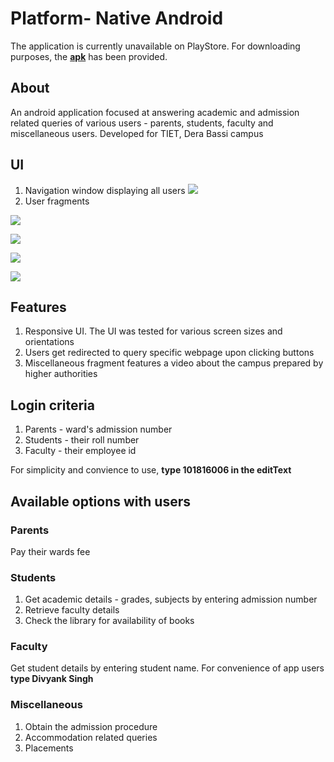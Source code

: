 # Platform- Native Android

The application is currently unavailable on PlayStore. For downloading purposes, the [**apk**](https://drive.google.com/file/d/1vlTUJaBLy-GUs83-EM-3f9rVWW_ptIbp/view?usp=sharing) has been provided.

## About
An android application focused at answering academic and admission related queries of various users - parents, students, faculty and miscellaneous users. Developed for TIET, Dera Bassi campus

## UI
1. Navigation window displaying all users
![](https://github.com/singhdivyank/Mobile-apps/blob/main/Screenshots/UI.jpg)
2. User fragments

![](https://github.com/singhdivyank/Mobile-apps/blob/main/Screenshots/Parents.jpg)

![](https://github.com/singhdivyank/Mobile-apps/blob/main/Screenshots/Students.jpg)

![](https://github.com/singhdivyank/Mobile-apps/blob/main/Screenshots/Faculty.jpg)

![](https://github.com/singhdivyank/Mobile-apps/blob/main/Screenshots/Miscellaneous.jpg)

## Features
1. Responsive UI. The UI was tested for various screen sizes and orientations
2. Users get redirected to query specific webpage upon clicking buttons
5. Miscellaneous fragment features a video about the campus prepared by higher authorities

## Login criteria
1. Parents - ward's admission number
2. Students - their roll number
3. Faculty - their employee id

For simplicity and convience to use, **type 101816006 in the editText**

## Available options with users
### Parents
Pay their wards fee

### Students
1. Get academic details - grades, subjects by entering admission number
2. Retrieve faculty details
3. Check the library for availability of books

### Faculty
Get student details by entering student name. For convenience of app users **type Divyank Singh**

### Miscellaneous
1. Obtain the admission procedure
2. Accommodation related queries
3. Placements
